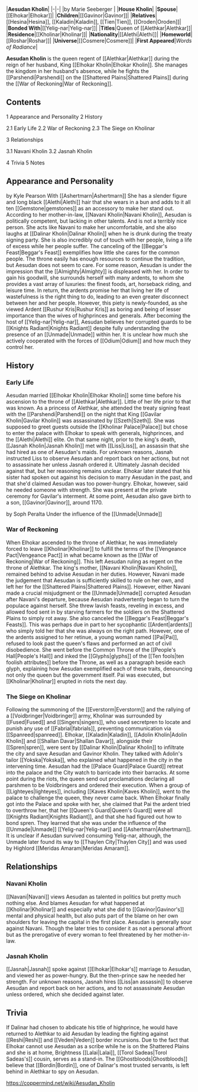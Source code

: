 |**Aesudan Kholin**|
|-|-|
|by  Marie Seeberger |
|**House Kholin**|
|**Spouse**|[[Elhokar\|Elhokar]]|
|**Children**|[[Gavinor\|Gavinor]]|
|**Relatives**|[[Hesina\|Hesina]], [[Kaladin\|Kaladin]], [[Tien\|Tien]], [[Oroden\|Oroden]]|
|**Bonded With**|[[Yelig-nar\|Yelig-nar]]|
|**Titles**|Queen of [[Alethkar\|Alethkar]]|
|**Residence**|[[Kholinar\|Kholinar]]|
|**Nationality**|[[Alethi\|Alethi]]|
|**Homeworld**|[[Roshar\|Roshar]]|
|**Universe**|[[Cosmere\|Cosmere]]|
|**First Appeared**|*Words of Radiance*|

**Aesudan Kholin** is the queen regent of [[Alethkar\|Alethkar]] during the reign of her husband, King [[Elhokar Kholin\|Elhokar Kholin]]. She manages the kingdom in her husband's absence, while he fights the [[Parshendi\|Parshendi]] on the [[Shattered Plains\|Shattered Plains]] during the [[War of Reckoning\|War of Reckoning]].

## Contents

1 Appearance and Personality
2 History

2.1 Early Life
2.2 War of Reckoning
2.3 The Siege on Kholinar


3 Relationships

3.1 Navani Kholin
3.2 Jasnah Kholin


4 Trivia
5 Notes


## Appearance and Personality
 by  Kyle Pearson  With [[Ashertmarn\|Ashertmarn]]
She has a slender figure and long black [[Alethi\|Alethi]] hair that she wears in a bun and adds to it all ten [[Gemstone\|gemstones]] as an accessory to make her stand out.
According to her mother-in-law, [[Navani Kholin\|Navani Kholin]], Aesudan is politically competent, but lacking in other talents. And is not a terribly nice person. She acts like Navani to make her uncomfortable, and she also laughs at [[Dalinar Kholin\|Dalinar Kholin]] when he is drunk during the treaty signing party. She is also incredibly out of touch with her people, living a life of excess while her people suffer. The canceling of the [[Beggar's Feast\|Beggar's Feast]] exemplifies how little she cares for the common people. The throne easily has enough resources to continue the tradition, but Aesudan does not seem to care.
For some reason, Aesudan is under the impression that the [[Almighty\|Almighty]] is displeased with her. In order to gain his goodwill, she surrounds herself with many ardents, to whom she provides a vast array of luxuries: the finest foods, art, horseback riding, and leisure time. In return, the ardents promise her that living her life of wastefulness is the right thing to do, leading to an even greater disconnect between her and her people.
However, this piety is newly-founded, as she viewed Ardent [[Rushur Kris\|Rushur Kris]] as boring and being of lesser importance than the wives of highprinces and generals.
After becoming the host of [[Yelig-nar\|Yelig-nar]], Aesudan believes her corrupted guards to be [[Knights Radiant\|Knights Radiant]] despite fully understanding the presence of an [[Unmade\|Unmade]] within her. It is unclear how much she actively cooperated with the forces of [[Odium\|Odium]] and how much they control her.

## History
### Early Life
Aesudan married [[Elhokar Kholin\|Elhokar Kholin]] some time before his ascension to the throne of [[Alethkar\|Alethkar]]. Little of her life prior to that was known. As a princess of Alethkar, she attended the treaty signing feast with the [[Parshendi\|Parshendi]] on the night that King [[Gavilar Kholin\|Gavilar Kholin]] was assassinated by [[Szeth\|Szeth]].
She was supposed to greet guests outside the [[Kholinar Palace\|Palace]] but chose to enter the palace with Elhokar to speak with generals, highprinces, and the [[Alethi\|Alethi]] elite.
On that same night, prior to the king's death, [[Jasnah Kholin\|Jasnah Kholin]] met with [[Liss\|Liss]], an assassin that she had hired as one of Aesudan's maids. For unknown reasons, Jasnah instructed Liss to observe Aesudan and report back on her actions, but not to assassinate her unless Jasnah ordered it. Ultimately Jasnah decided against that, but her reasoning remains unclear. Elhokar later stated that his sister had spoken out against his decision to marry Aesudan in the past, and that she'd claimed Aesudan was too power-hungry. Elhokar, however, said he needed someone with strength.
She was present at the private ceremony for Gavilar's interment.
At some point, Aesudan also gave birth to a son, [[Gavinor\|Gavinor]], around 1170.

 by  Soph Peralta  Under the influence of the [[Unmade\|Unmade]]
### War of Reckoning
When Elhokar ascended to the throne of Alethkar, he was immediately forced to leave [[Kholinar\|Kholinar]] to fulfill the terms of the [[Vengeance Pact\|Vengeance Pact]] in what became known as the [[War of Reckoning\|War of Reckoning]]. This left Aesudan ruling as regent on the throne of Alethkar. The king's mother, [[Navani Kholin\|Navani Kholin]], remained behind to advise Aesudan in her duties. However, Navani made the judgement that Aesudan is sufficiently skilled to rule on her own, and left her for the [[Shattered Plains\|Shattered Plains]].
However, either Navani made a crucial misjudgment or the [[Unmade\|Unmade]] corrupted Aesudan after Navani's departure, because Aesudan inadvertently began to turn the populace against herself. She threw lavish feasts, reveling in excess, and allowed food sent in by starving farmers for the soldiers on the Shattered Plains to simply rot away. She also canceled the [[Beggar's Feast\|Beggar's Feasts]]. This was perhaps due in part to her sycophantic [[Ardent\|ardents]] who simply told her that she was always on the right path. However, one of the ardents assigned to her retinue, a young woman named [[Pai\|Pai]], refused to look past the queen's flaws and performed an act of civil disobedience. She went before the Common Throne of the [[People's Hall\|People's Hall]] and inked the [[Glyphs\|glyphs]] of the [[Ten fools\|ten foolish attributes]] before the Throne, as well as a paragraph beside each glyph, explaining how Aesudan exemplified each of these traits, denouncing not only the queen but the government itself. Pai was executed, but [[Kholinar\|Kholinar]] erupted in riots the next day.

### The Siege on Kholinar
Following the summoning of the [[Everstorm\|Everstorm]] and the rallying of a [[Voidbringer\|Voidbringer]] army, Kholinar was surrounded by [[Fused\|Fused]] and [[Singers\|singers]], who used secretpren to locate and punish any use of [[Fabrial\|fabrials]], preventing communication via [[Spanreed\|spanreed]]. Elhokar, [[Kaladin\|Kaladin]], [[Adolin Kholin\|Adolin Kholin]] and [[Shallan Davar\|Shallan Davar]], alongside their [[Spren\|spren]], were sent by [[Dalinar Kholin\|Dalinar Kholin]] to infiltrate the city and save Aesudan and Gavinor Kholin. They talked with Adolin's tailor [[Yokska\|Yokska]], who explained what happened in the city in the intervening time. Aesudan had the [[Palace Guard\|Palace Guard]] retreat into the palace and the City watch to barricade into their barracks. At some point during the riots, the queen send out proclamations declaring all parshmen to be Voidbringers and ordered their execution. When a group of [[Lighteyes\|lighteyes]], including [[Kaves Kholin\|Kaves Kholin]], went to the palace to challenge the queen, they never came back.
When Elhokar finally got into the Palace and spoke with her, she claimed that Pai the ardent tried to overthrow her, that her [[Queen's Guard\|Queen's Guard]] were all [[Knights Radiant\|Knights Radiant]], and that she had figured out how to bond spren. They learned that she was under the influence of the [[Unmade\|Unmade]] [[Yelig-nar\|Yelig-nar]] and [[Ashertmarn\|Ashertmarn]]. It is unclear if Aesudan survived consuming Yelig-nar, although, the Unmade later found its way to [[Thaylen City\|Thaylen City]] and was used by Highlord [[Meridas Amaram\|Meridas Amaram]].

## Relationships
### Navani Kholin
[[Navani\|Navani]] views Aesudan as talented in politics but pretty much nothing else. And blames Aesudan for what happened at [[Kholinar\|Kholinar]] and especially what she did to [[Gavinor\|Gavinor's]] mental and physical health, but also puts part of the blame on her own shoulders for leaving the capital in the first place.
Aesudan is generally sour against Navani. Though the later tries to consider it as not a personal affront but as the prerogative of every woman to feel threatened by her mother-in-law.

### Jasnah Kholin
[[Jasnah\|Jasnah]] spoke against [[Elhokar\|Elhokar's]] marriage to Aesudan, and viewed her as power-hungry. But the then-prince saw he needed her strength.
For unknown reasons, Jasnah hires [[Liss\|an assassin]] to observe Aesudan and report back on her actions, and to not assassinate Aesudan unless ordered, which she decided against later.

## Trivia
If Dalinar had chosen to abdicate his title of highprince, he would have returned to Alethkar to aid Aesudan by leading the fighting against [[Reshi\|Reshi]] and [[Veden\|Veden]] border incursions.
Due to the fact that Elhokar cannot use Aesudan as a scribe while he is on the Shattered Plains and she is at home, Brightness [[Lalai\|Lalai]], [[Torol Sadeas\|Torol Sadeas's]] cousin, serves as a stand-in.
The [[Ghostbloods\|Ghostbloods]] believe that [[Bordin\|Bordin]], one of Dalinar's most trusted servants, is left behind in Alethkar to spy on Aesudan.


https://coppermind.net/wiki/Aesudan_Kholin